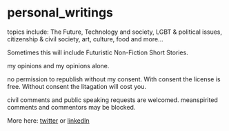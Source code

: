 # personal_writings

topics include:
  The Future, Technology and society, LGBT & political issues, citizenship & civil society, art, culture, food and more...
  
  Sometimes this will include Futuristic Non-Fiction Short Stories.  
  
  
  
  my opinions and my opinions alone.
  
  no permission to republish without my consent.  With consent the license is free.  Without consent the litagation will cost you.  
  
  civil comments and public speaking requests are welcomed.  meanspirited comments and commentors may be blocked.  
  
 More here: [twitter](https://twitter.com/snantaze) or [linkedIn](https://www.linkedin.com/in/shanenantais/)
